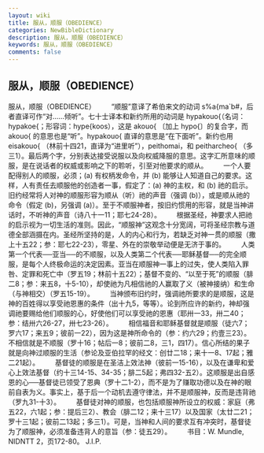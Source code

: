 ```yaml
---
layout: wiki
title: 服从，顺服（OBEDIENCE）
categories: NewBibleDictionary
description: 服从，顺服（OBEDIENCE）
keywords: 服从，顺服（OBEDIENCE）
comments: false
---
```


## 服从，顺服（OBEDIENCE）



服从，顺服（OBEDIENCE）
　　“顺服”意译了希伯来文的动词 s%a{ma`b#，后者直译可作“对……倾听”。七十士译本和新约所用的动词是 hypakouo{（名词：hypakoe{；形容词：hype{koos），这是 akouo{ 〔加上 hypo{〕的复合字，而 akouo{ 的意思也是“听”。hypakouo{ 直译的意思是“在下面听”。新约也用 eisakouo{ （林前十四21，直译为“进里听”），peithomai，和 peitharcheo{ （多三1）。最后两个字，分别表达接受说服以及向权威降服的意思。这字汇所意味的顺服，是在说话者的权威或影响之下的聆听，引至对他要求的顺从。
　　一个人要配得别人的顺服，必须；(a) 有权柄发命令，并 (b) 能够让人知道自己的要求。这样，人有责任去顺服他的创造者一事，假定了：(a) 神的主权，和 (b) 祂的启示。旧约经常将人对神的顺服形容为顺从（听）祂的声音（强调 (b)），或是顺从祂的命令（假定 (b)，另强调 (a)）。至于不顺服神者，按旧约惯用的形容，就是当神讲话时，不听神的声音（诗八十一11；耶七24-28）。
　　根据圣经，神要求人把祂的启示视为一切生活的准则。因此，“顺服神”这观念十分宽阔，可将圣经宗教与道德全部涵摄在内。圣经所坚持的是，人的内心和行为，若缺乏对神一贯的顺服（撒上十五22；参：耶七22-23），零星、外在的崇敬举动便是无济于事的。
　　人类第一个代表──亚当──的不顺服，以及人类第二个代表──耶稣基督──的完全顺服，是每个人终极命运的决定因素。亚当在顺服神一事上的过失，使人类陷入罪咎、定罪和死亡中（罗五19；林前十五22）；基督不变的、“以至于死”的顺服（腓二8；参：来五8，十5-10），却使祂为凡相信祂的人赢取了义（被神接纳）和生命（与神相交）（罗五15-19）。
　　当神颁布旧约时，强调祂所要求的是顺服，这是神的百姓得以享受祂恩惠的条件（出十九5，等等）。论到所应许的新约，神却强调祂要赐给他们顺服的心，好使他们可以享受祂的恩惠（耶卅一33，卅二40；参：结卅六26-27，卅七23-26）。
　　相信福音和耶稣基督就是顺服（徒六7；罗六17；来五9；彼前一22），因为这是神所命令的（参：约六29；约壹三23）。不相信就是不顺服（罗十16；帖后一8；彼前二8，三1，四17）。信心所结的果子就是向神过顺服的生活（参论及亚伯拉罕的经文：创廿二18；来十一8、17起；雅二21起）。
　　基督徒的顺服是在圣洁上效法神（彼前一15-16），以及在谦卑和爱心上效法基督（约十三14-15、34-35；腓二5起；弗四32-五2）。这顺服是出自感恩的心──基督徒已领受了恩典（罗十二1-2），而不是为了赚取功德以及在神的眼前自表为义。事实上，基于后一个动机去遵守律法，并不是顺服神，反而是违背祂（罗九31-十3）。
　　基督徒对神的顺服，也包括顺服神所设立的权威：家庭（弗五22，六1起；参：提后三2）、教会（腓二12；来十三17）以及国家（太廿二21；罗十三1起；彼前二13起；多三1）。可是，当神和人间的要求互有冲突时，基督徒为了顺服神，必须准备违背人的意旨（参：徒五29）。
　　书目：W. Mundle, NIDNTT 2，页172-80。
J.I.P.




